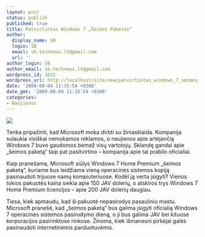 ```yaml
---
layout: post
status: publish
published: true
title: Patvirtintas Windows 7 „Šeimos Paketas“
author:
  display_name: SB
  login: SB
  email: sb.technews.lt@gmail.com
  url: ''
author_login: SB
author_email: sb.technews.lt@gmail.com
wordpress_id: 3832
wordpress_url: http://localhost/site/new/patvirtintas_windows_7_seimos_paketas/
date: '2009-08-04 11:35:54 +0300'
date_gmt: '2009-08-04 11:35:54 +0300'
categories:
- Naujienos
---
```

<div class="imgright"><img src="http://www.part.lt/img/83f355573babd001bd0def89c47843ad463.jpg"  /></div>
<p>Tenka pripažinti, kad Microsoft moka dirbti su žiniasklaida. Kompanija sulaukia visiškai nemokamos reklamos, o naujienos apie artėjančią Windows 7 buvo gaudomos bemaž visų vartotojų. Sklandę gandai apie „šeimos paketą“ taip pat pasitvirtino – kompanija apie tai prabilo oficialiai.</p>
<p>Kaip pranešama, Microsoft siūlys Windows 7 Home Premium „šeimos paketą“, kuriame bus leidžiama vieną operacinės sistemos kopiją pasinaudoti trijuose namų kompiuteriuose. Kodėl ją verta įsigyti? Vienos tokios pakuotės kaina siekia apie 150 JAV dolerių, o atskiros trys Windows 7 Home Premium licencijos – apie 200 JAV dolerių daugiau.</p>
<p>Tiesa, kiek apmaudu, kad ši pakuotė nepasirodys pasauliniu mastu. Microsoft pranešė, kad „šeimos paketą“ bus galima įsigyti oficialią Windows 7 operacinės sistemos pasirodymo dieną, o ji bus galima JAV bei kituose korporacijos pasirinktose rinkose. Žinoma, kiek išmanesni pirkėjai galės pasinaudoti internetinėmis parduotuvėmis.<br /></p>
